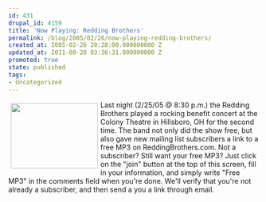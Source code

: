 ```yaml
---
id: 431
drupal_id: 4159
title: 'Now Playing: Redding Brothers'
permalink: /blog/2005/02/26/now-playing-redding-brothers/
created_at: 2005-02-26 20:28:00.000000000 Z
updated_at: 2011-08-20 03:36:31.000000000 Z
promoted: true
state: published
tags:
- Uncategorized
---
```

<a href="http://www.reddingbrothers.com/photos/"><img src="http://www.reddingbrothers.com/photos/OH%20red2.jpg" hspace="5" vspace="5" align="left" width="175" height="131"></a>Last night (2/25/05 @ 8:30 p.m.) the Redding Brothers played a rocking benefit concert at the Colony Theatre in Hillsboro, OH for the second time. The band not only did the show free, but also gave new mailing list subscribers a link to a free MP3 on ReddingBrothers.com. Not a subscriber? Still want your free MP3? Just click on the "join" button at the top of this screen, fill in your information, and simply write "Free MP3" in the comments field when you're done. We'll verify that you're not already a subscriber, and then send a you a link through email.
